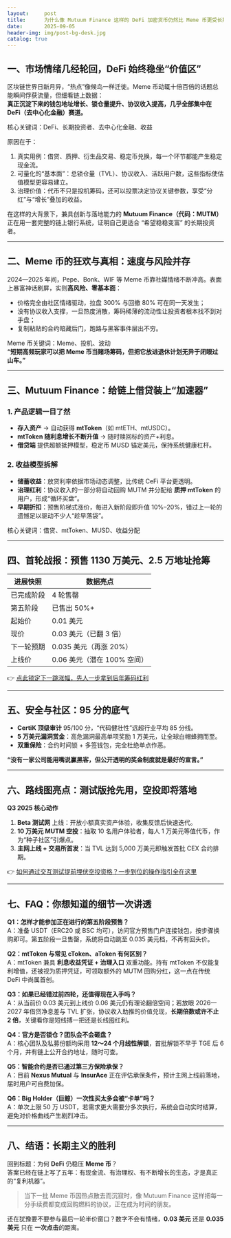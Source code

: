 ```yaml
---
layout:     post
title:      为什么像 Mutuum Finance 这样的 DeFi 加密货币仍然比 Meme 币更受长期投资者青睐？
date:       2025-09-05
header-img: img/post-bg-desk.jpg
catalog: true
---
```


## 一、市场情绪几经轮回，DeFi 始终稳坐“价值区”

区块链世界日新月异，“热点”像候鸟一样迁徙。Meme 币动辄十倍百倍的话题总能瞬间俘获流量，但细看链上数据：  
**真正沉淀下来的钱包地址增长、锁仓量提升、协议收入提高，几乎全部集中在 DeFi（去中心化金融）赛道。**  

核心关键词：DeFi、长期投资者、去中心化金融、收益

原因在于：  
1. 真实用例：借贷、质押、衍生品交易、稳定币兑换，每一个环节都能产生稳定现金流。  
2. 可量化的“基本面”：总锁仓量（TVL）、协议收入、活跃用户数，这些指标使估值模型更容易建立。  
3. 治理价值：代币不只是投机筹码，还可以投票决定协议关键参数，享受“分红”与“增长”叠加的收益。  

在这样的大背景下，兼具创新与落地能力的 **Mutuum Finance（代码：MUTM）** 正在用一套完整的链上银行系统，证明自己更适合 “希望稳稳变富” 的长期投资者。

---

## 二、Meme 币的狂欢与真相：速度与风险并存

2024—2025 年间，Pepe、Bonk、WIF 等 Meme 币靠社媒情绪不断冲高。表面上暴富神话刷屏，实则**高风险、零基本面**：  
- 价格完全由社区情绪驱动，拉盘 300% 与回撤 80% 可在同一天发生；  
- 没有协议收入支撑，一旦热度消散，筹码稀薄的流动性让投资者根本找不到对手盘；  
- 复制粘贴的合约暗藏后门，跑路与黑客事件层出不穷。

Meme 币关键词：Meme、投机、波动  
**“短期高频玩家可以把 Meme 币当赌场筹码，但把它放进退休计划无异于闭眼过山车。”**

---

## 三、Mutuum Finance：给链上借贷装上“加速器”

### 1. 产品逻辑一目了然  
- **存入资产** → 自动获得 **mtToken**（如 mtETH、mtUSDC）。  
- **mtToken 随利息增长不断升值** → 随时赎回标的资产+利息。  
- **借贷端** 提供超额抵押模型，稳定币 MUSD 锚定美元，保持系统健康杠杆。  

### 2. 收益模型拆解  
- **储蓄收益**：放贷利率依据市场动态调整，比传统 CeFi 平台更透明。  
- **治理红利**：协议收入的一部分将自动回购 MUTM 并分配给 **质押 mtToken** 的用户，形成“循环买盘”。  
- **早期折扣**：预售阶梯式涨价，每进入新阶段即升值 10%–20%，错过上一轮的遗憾足以驱动不少人“趁早落袋”。

核心关键词：借贷、mtToken、MUSD、收益分配

---

## 四、首轮战报：预售 1130 万美元、2.5 万地址抢筹

| 进展快照 | 数据亮点 |
|----------|-----------|
| 已完成阶段 | 4 轮售罄 |
| 第五阶段 | 已售出 50%+ |
| 起始价 | 0.01 美元 |
| 现价 | 0.03 美元（已翻 3 倍） |
| 下一轮预期 | 0.035 美元（再涨 20%） |
| 上线价 | 0.06 美元（潜在 100% 空间） |

👉 [点此锁定下一跳涨幅，先人一步拿到后年筹码红利](https://okxdog.com/)

---

## 五、安全与社区：95 分的底气

- **CertiK 顶级审计** 95/100 分，“代码健壮性”远超行业平均 85 分线。  
- **5 万美元漏洞赏金**：高危漏洞最高单项奖励 1 万美元，让全球白帽蜂拥而至。  
- **双重保险**：合约时间锁 + 多签钱包，完全杜绝单点作恶。

**“没有一家公司能用嘴说赢黑客，但公开透明的奖金制度就是最好的宣言。”**

---

## 六、路线图亮点：测试版抢先用，空投即将落地

**Q3 2025 核心动作**  
1. **Beta 测试网** 上线：开放小额真实资产体验，收集反馈后快速迭代。  
2. **10 万美元 MUTM 空投**：抽取 10 名用户体验者，每人 1 万美元等值代币，作为“种子社区”引爆点。  
3. **主网上线 + 交易所首发**：当 TVL 达到 5,000 万美元即触发首批 CEX 合约排期。

👉 [如何通过交互测试提前埋伏空投资格？一步到位的操作指引全在这里](https://okxdog.com/)

---

## 七、FAQ：你想知道的细节一次讲透

**Q1：怎样才能参加正在进行的第五阶段预售？**  
A：准备 USDT（ERC20 或 BSC 均可），访问官方预售门户连接钱包，按步骤换购即可。第五阶段一旦售罄，系统将自动跳至 0.035 美元档，不再有回头价。

**Q2：mtToken 与常见 cToken、aToken 有何区别？**  
A：mtToken 兼具 **利息收益凭证 + 治理入口** 双重功能。持有 mtToken 不仅能复利增值，还被视为质押凭证，可领取额外的 MUTM 回购分红，这一点在传统 DeFi 中尚属首创。

**Q3：如果已经错过前四轮，还值得现在入手吗？**  
A：从当前价 0.03 美元到上线价 0.06 美元仍有理论翻倍空间；若放眼 2026—2027 年借贷净息差与 TVL 扩张，协议收入助推的价值兑现，**长期倍数或许不止 2 倍**，关键看你是短线搏一把还是长线囤红利。

**Q4：官方是否锁仓？团队会不会砸盘？**  
A：核心团队及私募份额均采用 **12～24 个月线性解锁**，首批解锁不早于 TGE 后 6 个月，并有链上公开合约地址，随时可查。

**Q5：智能合约是否已通过第三方保险承保？**  
A：目前 **Nexus Mutual** 与 **InsurAce** 正在评估承保条件，预计主网上线前落地，届时用户可自费加保。

**Q6：Big Holder（巨鲸）一次性买太多会被“卡单”吗？**  
A：单次上限 50 万 USDT，若需求更大需要分多次执行，系统会自动实时结算，避免对价格曲线产生剧烈冲击。

---

## 八、结语：长期主义的胜利

回到标题：为何 **DeFi** 仍稳压 **Meme 币**？  
答案已经在链上写了五年：有现金流、有治理权、有不断增长的生态，才是真正的“复利机器”。  
> 当下一批 Meme 币因热点散去而沉寂时，像 Mutuum Finance 这样把每一分手续费都变成回购燃料的协议，正在成为时间的朋友。

还在犹豫要不要参与最后一轮半价窗口？数字不会有情绪，**0.03 美元** 还是 **0.035 美元** 只在 **一次点击**的距离。